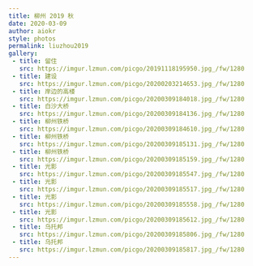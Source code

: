 ```yaml
---
title: 柳州 2019 秋
date: 2020-03-09
author: aiokr
style: photos
permalink: liuzhou2019
gallery:
 - title: 留住
   src: https://imgur.lzmun.com/picgo/20191118195950.jpg_/fw/1280
 - title: 建设
   src: https://imgur.lzmun.com/picgo/20200203214653.jpg_/fw/1280
 - title: 岸边的高楼
   src: https://imgur.lzmun.com/picgo/20200309184018.jpg_/fw/1280
 - title: 白沙大桥
   src: https://imgur.lzmun.com/picgo/20200309184136.jpg_/fw/1280
 - title: 柳州铁桥
   src: https://imgur.lzmun.com/picgo/20200309184610.jpg_/fw/1280
 - title: 柳州铁桥
   src: https://imgur.lzmun.com/picgo/20200309185131.jpg_/fw/1280
 - title: 柳州铁桥
   src: https://imgur.lzmun.com/picgo/20200309185159.jpg_/fw/1280
 - title: 光影
   src: https://imgur.lzmun.com/picgo/20200309185547.jpg_/fw/1280
 - title: 光影
   src: https://imgur.lzmun.com/picgo/20200309185517.jpg_/fw/1280
 - title: 光影
   src: https://imgur.lzmun.com/picgo/20200309185558.jpg_/fw/1280
 - title: 光影
   src: https://imgur.lzmun.com/picgo/20200309185612.jpg_/fw/1280
 - title: 乌托邦
   src: https://imgur.lzmun.com/picgo/20200309185806.jpg_/fw/1280
 - title: 乌托邦
   src: https://imgur.lzmun.com/picgo/20200309185817.jpg_/fw/1280
---
```


